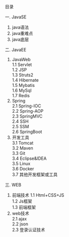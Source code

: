 目录

一. JavaSE
1. java语法
2. java重难点
3. java底层

二. JavaEE<br>
1. JavaWeb<br>
1.1 Servlet<br>
1.2 JSP<br>
1.3 Struts2<br>
1.4 Hibernate<br>
1.5 Mybatis<br>
1.6 MySql<br>
1.7 Redis<br>
2. Spring<br>
2.1 Spring-IOC<br>
2.2 Spring-AOP<br>
2.3 SpringMVC<br>
2.4 SSH<br>
2.5 SSM<br>
2.6 SpringBoot<br>
3. 开发工具<br>
3.1 Tomcat<br>
3.2 Maven<br>
3.3 Git<br>
3.4 Eclipse&IDEA<br>
3.5 Linux<br>
3.6 Docker<br>
3.7 其他开发框架或工具<br>

三. WEB<br>
1. 前端技术
1.1 Html+CSS+JS<br>
1.2 Js框架<br>
1.3 前端框架<br>
2. web技术<br>
2.1 ajax<br>
2.2 json<br>
2.3 登录认证技术<br>